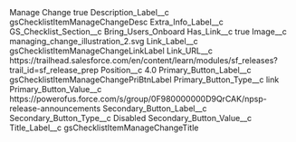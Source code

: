<?xml version="1.0" encoding="UTF-8"?>
<CustomMetadata xmlns="http://soap.sforce.com/2006/04/metadata" xmlns:xsi="http://www.w3.org/2001/XMLSchema-instance" xmlns:xsd="http://www.w3.org/2001/XMLSchema">
    <label>Manage Change</label>
    <protected>true</protected>
    <values>
        <field>Description_Label__c</field>
        <value xsi:type="xsd:string">gsChecklistItemManageChangeDesc</value>
    </values>
    <values>
        <field>Extra_Info_Label__c</field>
        <value xsi:nil="true"/>
    </values>
    <values>
        <field>GS_Checklist_Section__c</field>
        <value xsi:type="xsd:string">Bring_Users_Onboard</value>
    </values>
    <values>
        <field>Has_Link__c</field>
        <value xsi:type="xsd:boolean">true</value>
    </values>
    <values>
        <field>Image__c</field>
        <value xsi:type="xsd:string">managing_change_illustration_2.svg</value>
    </values>
    <values>
        <field>Link_Label__c</field>
        <value xsi:type="xsd:string">gsChecklistItemManageChangeLinkLabel</value>
    </values>
    <values>
        <field>Link_URL__c</field>
        <value xsi:type="xsd:string">https://trailhead.salesforce.com/en/content/learn/modules/sf_releases?trail_id=sf_release_prep</value>
    </values>
    <values>
        <field>Position__c</field>
        <value xsi:type="xsd:double">4.0</value>
    </values>
    <values>
        <field>Primary_Button_Label__c</field>
        <value xsi:type="xsd:string">gsChecklistItemManageChangePriBtnLabel</value>
    </values>
    <values>
        <field>Primary_Button_Type__c</field>
        <value xsi:type="xsd:string">link</value>
    </values>
    <values>
        <field>Primary_Button_Value__c</field>
        <value xsi:type="xsd:string">https://powerofus.force.com/s/group/0F980000000D9QrCAK/npsp-release-announcements</value>
    </values>
    <values>
        <field>Secondary_Button_Label__c</field>
        <value xsi:nil="true"/>
    </values>
    <values>
        <field>Secondary_Button_Type__c</field>
        <value xsi:type="xsd:string">Disabled</value>
    </values>
    <values>
        <field>Secondary_Button_Value__c</field>
        <value xsi:nil="true"/>
    </values>
    <values>
        <field>Title_Label__c</field>
        <value xsi:type="xsd:string">gsChecklistItemManageChangeTitle</value>
    </values>
</CustomMetadata>
